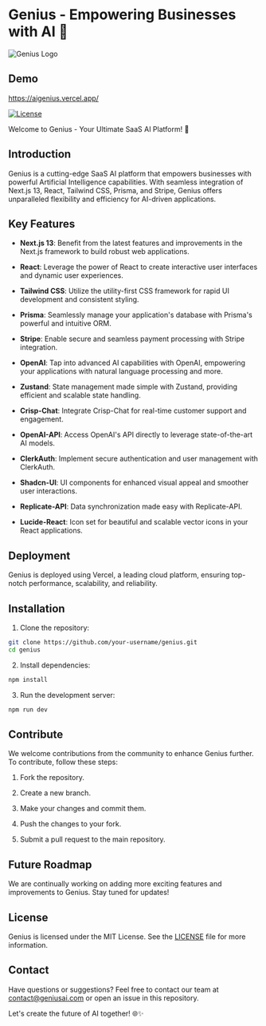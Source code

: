 # Genius - Empowering Businesses with AI 🚀

![Genius Logo](logo.png)

## Demo
https://aigenius.vercel.app/

[![License](https://img.shields.io/badge/license-MIT-blue.svg)](LICENSE)

Welcome to Genius - Your Ultimate SaaS AI Platform! 🌟

## Introduction

Genius is a cutting-edge SaaS AI platform that empowers businesses with powerful Artificial Intelligence capabilities. With seamless integration of Next.js 13, React, Tailwind CSS, Prisma, and Stripe, Genius offers unparalleled flexibility and efficiency for AI-driven applications.

## Key Features

- **Next.js 13**: Benefit from the latest features and improvements in the Next.js framework to build robust web applications.

- **React**: Leverage the power of React to create interactive user interfaces and dynamic user experiences.

- **Tailwind CSS**: Utilize the utility-first CSS framework for rapid UI development and consistent styling.

- **Prisma**: Seamlessly manage your application's database with Prisma's powerful and intuitive ORM.

- **Stripe**: Enable secure and seamless payment processing with Stripe integration.

- **OpenAI**: Tap into advanced AI capabilities with OpenAI, empowering your applications with natural language processing and more.

- **Zustand**: State management made simple with Zustand, providing efficient and scalable state handling.

- **Crisp-Chat**: Integrate Crisp-Chat for real-time customer support and engagement.

- **OpenAI-API**: Access OpenAI's API directly to leverage state-of-the-art AI models.

- **ClerkAuth**: Implement secure authentication and user management with ClerkAuth.

- **Shadcn-UI**: UI components for enhanced visual appeal and smoother user interactions.

- **Replicate-API**: Data synchronization made easy with Replicate-API.

- **Lucide-React**: Icon set for beautiful and scalable vector icons in your React applications.

## Deployment

Genius is deployed using Vercel, a leading cloud platform, ensuring top-notch performance, scalability, and reliability.

## Installation

1. Clone the repository:

```bash
git clone https://github.com/your-username/genius.git
cd genius
```

2. Install dependencies:

```bash
npm install
```

3. Run the development server:

```bash
npm run dev
```

## Contribute

We welcome contributions from the community to enhance Genius further. To contribute, follow these steps:

1. Fork the repository.

2. Create a new branch.

3. Make your changes and commit them.

4. Push the changes to your fork.

5. Submit a pull request to the main repository.

## Future Roadmap

We are continually working on adding more exciting features and improvements to Genius. Stay tuned for updates!

## License

Genius is licensed under the MIT License. See the [LICENSE](LICENSE) file for more information.

## Contact

Have questions or suggestions? Feel free to contact our team at contact@geniusai.com or open an issue in this repository.

Let's create the future of AI together! 🌐✨
